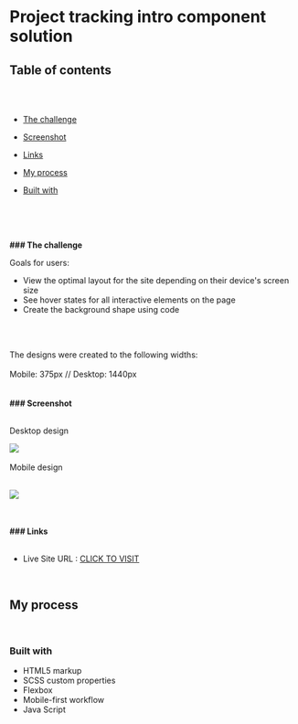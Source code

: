 # Project tracking intro component solution


## Table of contents
<br>
<br>

  - [The challenge](#the-challenge)
  - [Screenshot](#screenshot)
  - [Links](#links)


- [My process](#my-process)
- [Built with](#built-with)



<br>
<br>
<br>

<b>### The challenge</b>
<br>

Goals for users:

- View the optimal layout for the site depending on their device's screen size
- See hover states for all interactive elements on the page
- Create the background shape using code
<br>
<br>

The designs were created to the following widths:
<br>
<br>
 Mobile: 375px   //   Desktop: 1440px
<br>
<br>
<br>
<b>### Screenshot</b>
<br>
<br>

Desktop design

![](./design/desktop-design.jpg)
<br>
<br>
Mobile design
<br>
<br>

![](./design/mobile-design.jpg)


<br>
<br>
<b>### Links</b>
<br>
<br>

- Live Site URL : [  CLICK TO VISIT](https://webski-dev.github.io/Project-Tracking-Component-Landing-Page/)


<br>

## My process
<br>


### Built with

- HTML5 markup
- SCSS custom properties
- Flexbox
- Mobile-first workflow
- Java Script



